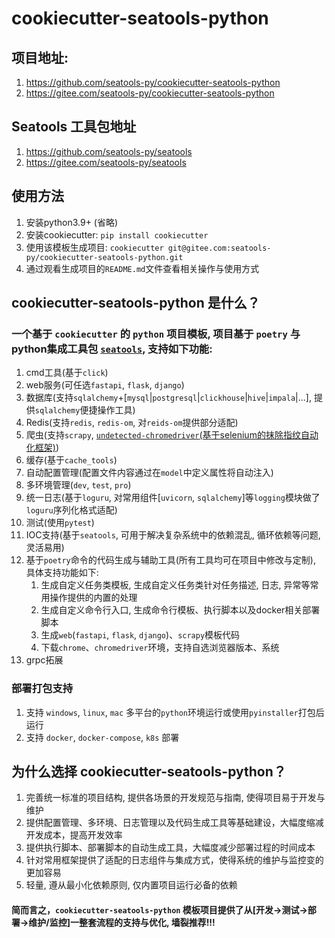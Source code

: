# cookiecutter-seatools-python

## 项目地址:
1. https://github.com/seatools-py/cookiecutter-seatools-python
2. https://gitee.com/seatools-py/cookiecutter-seatools-python

## Seatools 工具包地址
1. https://github.com/seatools-py/seatools
2. https://gitee.com/seatools-py/seatools


## 使用方法
1. 安装python3.9+ (省略)
2. 安装cookiecutter: `pip install cookiecutter`
3. 使用该模板生成项目: `cookiecutter git@gitee.com:seatools-py/cookiecutter-seatools-python.git`
4. 通过观看生成项目的`README.md`文件查看相关操作与使用方式


## cookiecutter-seatools-python 是什么？
### 一个基于 `cookiecutter` 的 `python` 项目模板, 项目基于 `poetry` 与 python集成工具包 [`seatools`](https://gitee.com/dragons96/seatools.git), 支持如下功能:
1. cmd工具(基于`click`)
2. web服务(可任选`fastapi`, `flask`, `django`)
3. 数据库(支持`sqlalchemy`+[`mysql`|`postgresql`|`clickhouse`|`hive`|`impala`|...], 提供`sqlalchemy`便捷操作工具)
4. Redis(支持`redis`, `redis-om`, 对`reids-om`提供部分适配)
5. 爬虫(支持`scrapy`, [`undetected-chromedriver`(基于selenium的抹除指纹自动化框架)](https://github.com/ultrafunkamsterdam/undetected-chromedriver))
6. 缓存(基于`cache_tools`)
7. 自动配置管理(配置文件内容通过在`model`中定义属性将自动注入)
8. 多环境管理(`dev`, `test`, `pro`)
9. 统一日志(基于`loguru`, 对常用组件[`uvicorn`, `sqlalchemy`]等`logging`模块做了`loguru`序列化格式适配) 
10. 测试(使用`pytest`)
11. IOC支持(基于`seatools`, 可用于解决复杂系统中的依赖混乱, 循环依赖等问题, 灵活易用)
12. 基于`poetry`命令的代码生成与辅助工具(所有工具均可在项目中修改与定制), 具体支持功能如下:  
    1. 生成自定义任务类模板, 生成自定义任务类针对任务描述, 日志, 异常等常用操作提供的内置的处理  
    2. 生成自定义命令行入口, 生成命令行模板、执行脚本以及docker相关部署脚本 
    3. 生成`web`(`fastapi`, `flask`, `django`)、`scrapy`模板代码
    4. 下载`chrome`、`chromedriver`环境，支持自选浏览器版本、系统
13. grpc拓展

### 部署打包支持
1. 支持 `windows`, `linux`, `mac` 多平台的`python`环境运行或使用`pyinstaller`打包后运行
2. 支持 `docker`, `docker-compose`, `k8s` 部署

## 为什么选择 cookiecutter-seatools-python？
1. 完善统一标准的项目结构, 提供各场景的开发规范与指南, 使得项目易于开发与维护
2. 提供配置管理、多环境、日志管理以及代码生成工具等基础建设，大幅度缩减开发成本，提高开发效率
3. 提供执行脚本、部署脚本的自动生成工具，大幅度减少部署过程的时间成本
4. 针对常用框架提供了适配的日志组件与集成方式，使得系统的维护与监控变的更加容易
5. 轻量, 遵从最小化依赖原则, 仅内置项目运行必备的依赖

#### 简而言之，`cookiecutter-seatools-python` 模板项目提供了从[开发->测试->部署->维护/监控]一整套流程的支持与优化, 墙裂推荐!!!

